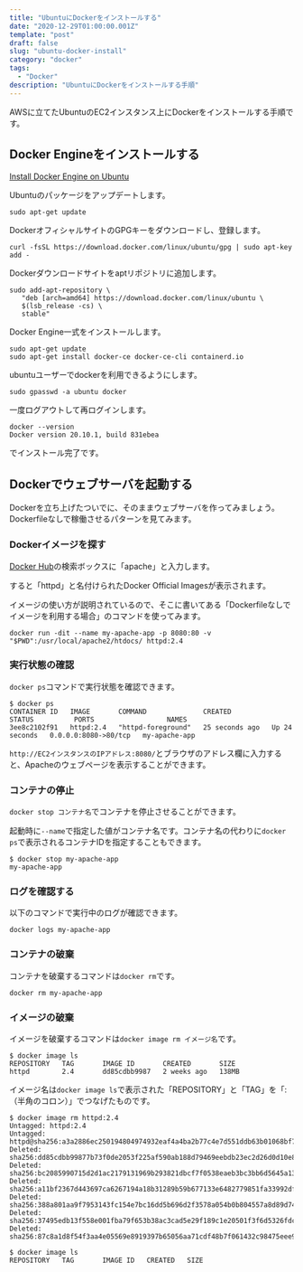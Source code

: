 ```yaml
---
title: "UbuntuにDockerをインストールする"
date: "2020-12-29T01:00:00.001Z"
template: "post"
draft: false
slug: "ubuntu-docker-install"
category: "docker"
tags:
  - "Docker"
description: "UbuntuにDockerをインストールする手順"
---
```


AWSに立てたUbuntuのEC2インスタンス上にDockerをインストールする手順です。

## Docker Engineをインストールする

[Install Docker Engine on Ubuntu](https://docs.docker.com/engine/install/ubuntu/)

Ubuntuのパッケージをアップデートします。

```
sudo apt-get update
```

DockerオフィシャルサイトのGPGキーをダウンロードし、登録します。

```
curl -fsSL https://download.docker.com/linux/ubuntu/gpg | sudo apt-key add -
```

Dockerダウンロードサイトをaptリポジトリに追加します。

```
sudo add-apt-repository \
   "deb [arch=amd64] https://download.docker.com/linux/ubuntu \
   $(lsb_release -cs) \
   stable"
```

Docker Engine一式をインストールします。

```
sudo apt-get update
sudo apt-get install docker-ce docker-ce-cli containerd.io
```

ubuntuユーザーでdockerを利用できるようにします。
```
sudo gpasswd -a ubuntu docker
```

一度ログアウトして再ログインします。
```
docker --version
Docker version 20.10.1, build 831ebea
```

でインストール完了です。


## Dockerでウェブサーバを起動する

Dockerを立ち上げたついでに、そのままウェブサーバを作ってみましょう。
Dockerfileなしで稼働させるパターンを見てみます。


### Dockerイメージを探す

[Docker Hub](https://hub.docker.com/)の検索ボックスに「apache」と入力します。

すると「httpd」と名付けられたDocker Official Imagesが表示されます。

イメージの使い方が説明されているので、そこに書いてある「Dockerfileなしでイメージを利用する場合」のコマンドを使ってみます。

```
docker run -dit --name my-apache-app -p 8080:80 -v "$PWD":/usr/local/apache2/htdocs/ httpd:2.4
```


### 実行状態の確認

`docker ps`コマンドで実行状態を確認できます。

```
$ docker ps
CONTAINER ID   IMAGE       COMMAND              CREATED          STATUS          PORTS                  NAMES
3ee8c2102f91   httpd:2.4   "httpd-foreground"   25 seconds ago   Up 24 seconds   0.0.0.0:8080->80/tcp   my-apache-app
```

`http://EC2インスタンスのIPアドレス:8080/`とブラウザのアドレス欄に入力すると、Apacheのウェブページを表示することができます。


### コンテナの停止

`docker stop コンテナ名`でコンテナを停止させることができます。

起動時に`--name`で指定した値がコンテナ名です。コンテナ名の代わりに`docker ps`で表示されるコンテナIDを指定することもできます。

```
$ docker stop my-apache-app
my-apache-app
```

### ログを確認する

以下のコマンドで実行中のログが確認できます。

```
docker logs my-apache-app
```

### コンテナの破棄

コンテナを破棄するコマンドは`docker rm`です。
```
docker rm my-apache-app
```


### イメージの破棄

イメージを破棄するコマンドは`docker image rm イメージ名`です。

```
$ docker image ls
REPOSITORY   TAG       IMAGE ID       CREATED       SIZE
httpd        2.4       dd85cdbb9987   2 weeks ago   138MB
```

イメージ名は`docker image ls`で表示された「REPOSITORY」と「TAG」を「:（半角のコロン）」でつなげたものです。

```
$ docker image rm httpd:2.4
Untagged: httpd:2.4
Untagged: httpd@sha256:a3a2886ec250194804974932eaf4a4ba2b77c4e7d551ddb63b01068bf70f4120
Deleted: sha256:dd85cdbb99877b73f0de2053f225af590ab188d79469eebdb23ec2d26d0d10e8
Deleted: sha256:bc2085990715d2d1ac2179131969b293821dbcf7f0538eaeb3bc3bb6d5645a13
Deleted: sha256:a11bf2367d443697ca6267194a18b31289b59b677133e6482779851fa33992df
Deleted: sha256:388a801aa9f7953143fc154e7bc16dd5b696d2f3578a054b0b804557a8d89d74
Deleted: sha256:37495edb13f558e001fba79f653b38ac3cad5e29f189c1e20501f3f6d5326fdc
Deleted: sha256:87c8a1d8f54f3aa4e05569e8919397b65056aa71cdf48b7f061432c98475eee9

$ docker image ls
REPOSITORY   TAG       IMAGE ID   CREATED   SIZE
```
